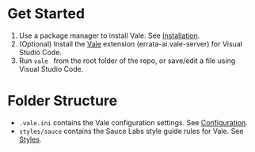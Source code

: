 
# Get Started

1. Use a package manager to install Vale. See [Installation](https://vale.sh/docs/vale-cli/installation/).
1. (Optional) Install the [Vale](https://marketplace.visualstudio.com/items?itemName=errata-ai.vale-server) extension (errata-ai.vale-server) for Visual Studio Code.
1. Run `vale ` from the root folder of the repo, or save/edit a file using Visual Studio Code.

# Folder Structure 

- `.vale.ini` contains the Vale configuration settings. See [Configuration](https://vale.sh/docs/topics/config/).
- `styles/sauce` contains the Sauce Labs style guide rules for Vale. See [Styles](https://vale.sh/docs/topics/styles/).